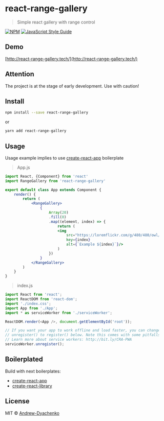 # react-range-gallery

> Simple react gallery with range control

[![NPM](https://img.shields.io/npm/v/react-range-gallery.svg)](https://www.npmjs.com/package/react-range-gallery) [![JavaScript Style Guide](https://img.shields.io/badge/code_style-standard-brightgreen.svg)](https://standardjs.com)

## Demo
[http://react-range-gallery.tech/](http://react-range-gallery.tech/)

## Attention
The project is at the stage of early development. Use with caution!

## Install

```bash
npm install --save react-range-gallery
```

or

```bash
yarn add react-range-gallery
```

## Usage
Usage example implies to use [create-react-app](https://facebook.github.io/create-react-app/) boilerplate
> App.js
```jsx
import React, {Component} from 'react'
import RangeGallery from 'react-range-gallery'

export default class App extends Component {
    render() {
        return (
            <RangeGallery>
                {
                    Array(20)
                    .fill(0)
                    .map((element, index) => {
                        return (
                        <img
                            src="https://loremflickr.com/g/480/480/owl/all"
                            key={index}
                            alt={`Example ${index}`}/>
                        )
                    })
                }
            </RangeGallery>
        )
    }
}
```

>index.js
```js
import React from 'react';
import ReactDOM from 'react-dom';
import './index.css';
import App from './App';
import * as serviceWorker from './serviceWorker';

ReactDOM.render(<App />, document.getElementById('root'));

// If you want your app to work offline and load faster, you can change
// unregister() to register() below. Note this comes with some pitfalls.
// Learn more about service workers: http://bit.ly/CRA-PWA
serviceWorker.unregister();
```

## Boilerplated
Build with next boilerplates:
- [create-react-app](https://github.com/facebook/create-react-app)
- [create-react-library](https://github.com/transitive-bullshit/create-react-library)

## License

MIT © [Andrew-Dyachenko](https://github.com/Andrew-Dyachenko)
